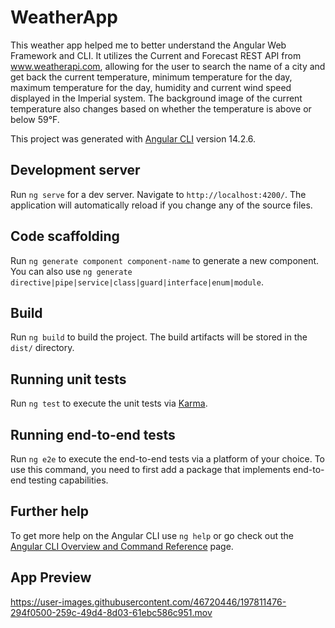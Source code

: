 # WeatherApp

This weather app helped me to better understand the Angular Web Framework and CLI. It utilizes the Current and Forecast REST API from www.weatherapi.com, allowing for the user to search the name of a city and get back the current temperature, minimum temperature for the day, maximum temperature for the day, humidity and current wind speed displayed in the Imperial system. The background image of the current temperature also changes based on whether the temperature is above or below 59°F.

This project was generated with [Angular CLI](https://github.com/angular/angular-cli) version 14.2.6.

## Development server

Run `ng serve` for a dev server. Navigate to `http://localhost:4200/`. The application will automatically reload if you change any of the source files.

## Code scaffolding

Run `ng generate component component-name` to generate a new component. You can also use `ng generate directive|pipe|service|class|guard|interface|enum|module`.

## Build

Run `ng build` to build the project. The build artifacts will be stored in the `dist/` directory.

## Running unit tests

Run `ng test` to execute the unit tests via [Karma](https://karma-runner.github.io).

## Running end-to-end tests

Run `ng e2e` to execute the end-to-end tests via a platform of your choice. To use this command, you need to first add a package that implements end-to-end testing capabilities.

## Further help

To get more help on the Angular CLI use `ng help` or go check out the [Angular CLI Overview and Command Reference](https://angular.io/cli) page.

## App Preview

https://user-images.githubusercontent.com/46720446/197811476-294f0500-259c-49d4-8d03-61ebc586c951.mov
